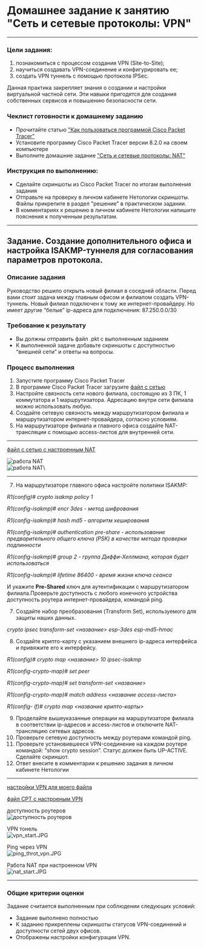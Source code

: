 # Домашнее задание к занятию "Сеть и сетевые протоколы: VPN"
 
--- 

### Цели задания: 
1. познакомиться с процессом создания VPN (Site-to-Site);
2. научиться создавать VPN-соединение и конфигурировать ее;
3. создать VPN туннель с помощью протокола IPSec.

Данная практика закрепляет знания о создании и настройки виртуальной частной сети. Эти навыки пригодятся для создания собственных сервисов и повышению безопасности сети.

### Чеклист готовности к домашнему заданию
- Прочитайте статью ["Как пользоваться программой Cisco Packet Tracer"](https://pc.ru/articles/osnovy-raboty-s-cisco-packet-tracer)
- Установите программу Cisco Packet Tracer версии 8.2.0 на своем компьютере 
- Выполните домашние задание ["Сеть и сетевые протоколы: NAT"](https://github.com/netology-code/snet-homeworks/blob/snet-22/4-05.md)

### Инструкция по выполнению: 
- Сделайте скриншоты из Cisco Packet Tracer по итогам выполнения задания 
- Отправьте на проверку в личном кабинете Нетологии скриншоты. Файлы прикрепите в раздел "решение" в практическом задании.
- В комментариях к решению в личном кабинете Нетологии напишите пояснения к полученным результатам. 

---

## Задание. Создание дополнительного офиса и настройка ISAKMP-туннеля для согласования параметров протокола.

### Описание задания
Руководство решило открыть новый филиал в соседней области. Перед вами стоит задача  между главным офисом и филиалом создать VPN-туннель. Новый филиал подключен к тому же интернет-провайдеру. Но имеет другие “белые” ip-адреса для подключения: 87.250.0.0/30

### Требование к результату
- Вы должны отправить файл .pkt с выполненным заданием
- К выполненной задаче добавьте скриншоты с доступностью “внешней сети” и ответы на вопросы.

### Процесс выполнения
1. Запустите программу Cisco Packet Tracer
2. В программе Cisco Packet Tracer загрузите [файл с сетью](https://github.com/netology-code/snet-homeworks/blob/snet-22/VPN%20(8.2.0).pkt)
3. Настройте связность сети нового филиала, состоящую из 3 ПК, 1 коммутатора и 1 маршрутизатора.  Адресацию внутри сети филиала можно использовать любую.
4. Создайте сетевую связность между маршрутизатором филиала и маршрутизатором интернет-провайдера, согласно условиям.
5. На маршрутизаторе филиала и главного офиса создайте NAT-трансляции с помощью access-листов для внутренней сети.

---
[файл с сетью с настроенным NAT](VPN%20(8.2.0)_task1_GOODNAT_.pkt)

![работа NAT](NAT_Router0.JPG)\
![работа NAT](NAT_Router1.JPG)\

---
   
7. На маршрутизаторе главного офиса настройте политики ISAKMP:

*R1(config)#  crypto isakmp policy 1*

*R1(config-isakmp)# encr 3des - метод шифрования*

*R1(config-isakmp)# hash md5 - алгоритм хеширования*

*R1(config-isakmp)# authentication pre-share - использование предварительного общего ключа (PSK) в качестве метода проверки подлинности*

*R1(config-isakmp)# group 2 - группа Диффи-Хеллмана, которая будет использоваться*

*R1(config-isakmp)# lifetime 86400 - время жизни ключа сеанса*

И укажите **Pre-Shared** ключ для аутентификации с маршрутизатором филиала.Проверьте доступность с любого конечного устройства доступность роутера интернет-провайдера, командой ping.

7. Создайте набор преобразования (Transform Set), используемого для защиты наших данных.

*crypto ipsec transform-set <название> esp-3des esp-md5-hmac*

8. Создайте крипто-карту с указанием внешнего ip-адреса интерфейса и привяжите его к интерфейсу.

*R1(config)# crypto map <название> 10 ipsec-isakmp*

*R1(config-crypto-map)# set peer <ip-address>*

*R1(config-crypto-map)# set transform-set <название>*

*R1(config-crypto-map)# match address <название access-листа>*

*R1(config- if)# crypto map <название крипто-карты>*

9. Проделайте вышеуказанные операции на маршрутизаторе филиала в соответствии ip-адресов и access-листов и отключите NAT-трансляцию сетевых адресов.
10. Проверьте сетевую доступность между роутерами командой ping.
11. Проверьте установившееся VPN-соединение на каждом роутере командой: “show crypto session”. Статус должен быть UP-ACTIVE. Сделайте скриншот.
12. Ответ внесите в комментарии к решению задания в личном кабинете Нетологии

--- 

[настройки VPN для моего файла](set_vpn.md)

[файл CPT с настроеным VPN](VPN%20(8.2.0)_task1_VPN_v2.pkt)

доступность роутеров\
![доступность роутеров](ping_route1-route0.JPG)

VPN тонель\
![vpn_start.JPG](vpn_start.JPG)

Ping через VPN\
![ping_throt_vpn.JPG](ping_throt_vpn.JPG)

Работа NAT при настроенном VPN\
![nat_start.JPG](nat_start.JPG)


---

### Общие критерии оценки
Задание считается выполненным при соблюдении следующих условий:
- Задание выполнено полностью
- К заданию прикреплены скриншоты статусов VPN-соединений и доступности сетей двух офисов.
- Отображены настройки конфигурации VPN.
 
